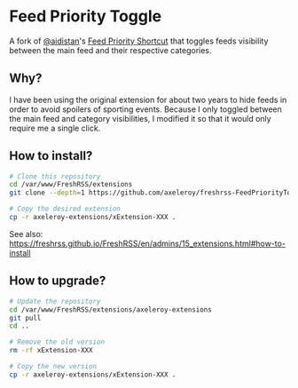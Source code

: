 # Feed Priority Toggle

A fork of [@aidistan](https://github.com/aidistan)'s [Feed Priority Shortcut](https://github.com/aidistan/freshrss-extensions)
that toggles feeds visibility between the main feed and their respective categories.

## Why?

I have been using the original extension for about two years to hide feeds in
order to avoid spoilers of sporting events. Because I only toggled between the
main feed and category visibilities, I modified it so that it would only require
me a single click.

## How to install?

```sh
# Clone this repository
cd /var/www/FreshRSS/extensions
git clone --depth=1 https://github.com/axeleroy/freshrss-FeedPriorityToogle.git axeleroy-extensions

# Copy the desired extension
cp -r axeleroy-extensions/xExtension-XXX .
```

See also: https://freshrss.github.io/FreshRSS/en/admins/15_extensions.html#how-to-install

## How to upgrade?

```sh
# Update the repository
cd /var/www/FreshRSS/extensions/axeleroy-extensions
git pull
cd ..

# Remove the old version
rm -rf xExtension-XXX

# Copy the new version
cp -r axeleroy-extensions/xExtension-XXX .
```
